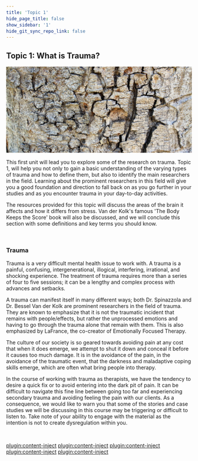 ```yaml
---
title: 'Topic 1'
hide_page_title: false
show_sidebar: '1'
hide_git_sync_repo_link: false
---
```


## Topic 1: What is Trauma?

![alttext](T1overview.jpg "Rough tree trunk texture")

This first unit will lead you to explore some of the research on trauma. Topic 1, will help you not only to gain a basic understanding of the varying types of trauma and how to define them, but also to identify the main researchers in the field. Learning about the prominent researchers in this field will give you a good foundation and direction to fall back on as you go further in your studies and as you encounter trauma in your day-to-day activities.

The resources provided for this topic will discuss the areas of the brain it affects and how it differs from stress. Van der Kolk's famous 'The Body Keeps the Score' book will also be discussed, and we will conclude this section with some definitions and key terms you should know.

&nbsp;

### Trauma

Trauma is a very difficult mental health issue to work with. A trauma is a painful, confusing, intergenerational, illogical, interfering, irrational, and shocking experience. The treatment of trauma requires more than a series of four to five sessions; it can be a lengthy and complex process with advances and setbacks.

A trauma can manifest itself in many different ways; both Dr. Spinazzola and Dr. Bessel Van der Kolk are prominent researchers in the field of trauma. They are known to emphasize that it is not the traumatic incident that remains with people/effects, but rather the unprocessed emotions and having to go through the trauma alone that remain with them. This is also emphasized by LaFrance, the co-creator of Emotionally Focused Therapy.

The culture of our society is so geared towards avoiding pain at any cost that when it does emerge, we attempt to shut it down and conceal it before it causes too much damage. It is in the avoidance of the pain, in the avoidance of the traumatic event, that the darkness and maladaptive coping skills emerge, which are often what bring people into therapy.

In the course of working with trauma as therapists, we have the tendency to desire a quick fix or to avoid entering into the dark pit of pain. It can be difficult to navigate this fine line between going too far and experiencing secondary trauma and avoiding feeling the pain with our clients. As a consequence, we would like to warn you that some of the stories and case studies we will be discussing in this course may be triggering or difficult to listen to. Take note of your ability to engage with the material as the intention is not to create dysregulation within you.

&nbsp;

[plugin:content-inject](../_1-1)
[plugin:content-inject](../_1-2)
[plugin:content-inject](../_1-3)
[plugin:content-inject](../_1-4)
[plugin:content-inject](../_1-5)
